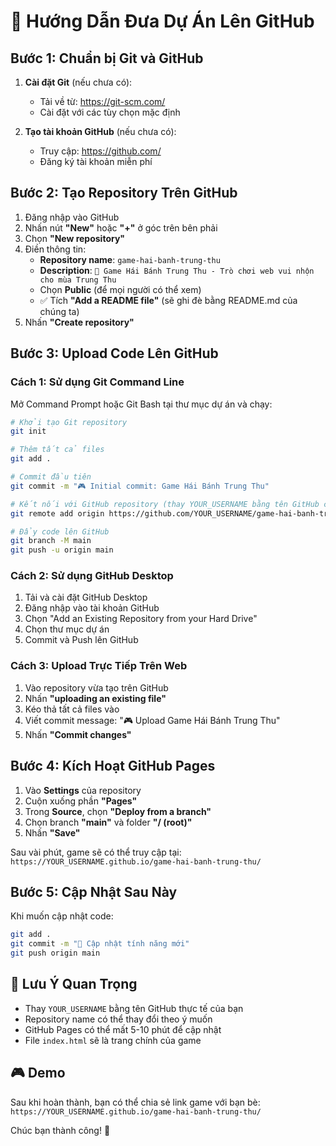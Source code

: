 # 🚀 Hướng Dẫn Đưa Dự Án Lên GitHub

## Bước 1: Chuẩn bị Git và GitHub

1. **Cài đặt Git** (nếu chưa có):
   - Tải về từ: https://git-scm.com/
   - Cài đặt với các tùy chọn mặc định

2. **Tạo tài khoản GitHub** (nếu chưa có):
   - Truy cập: https://github.com/
   - Đăng ký tài khoản miễn phí

## Bước 2: Tạo Repository Trên GitHub

1. Đăng nhập vào GitHub
2. Nhấn nút **"New"** hoặc **"+"** ở góc trên bên phải
3. Chọn **"New repository"**
4. Điền thông tin:
   - **Repository name**: `game-hai-banh-trung-thu`
   - **Description**: `🥮 Game Hái Bánh Trung Thu - Trò chơi web vui nhộn cho mùa Trung Thu`
   - Chọn **Public** (để mọi người có thể xem)
   - ✅ Tích **"Add a README file"** (sẽ ghi đè bằng README.md của chúng ta)
5. Nhấn **"Create repository"**

## Bước 3: Upload Code Lên GitHub

### Cách 1: Sử dụng Git Command Line

Mở Command Prompt hoặc Git Bash tại thư mục dự án và chạy:

```bash
# Khởi tạo Git repository
git init

# Thêm tất cả files
git add .

# Commit đầu tiên
git commit -m "🎮 Initial commit: Game Hái Bánh Trung Thu"

# Kết nối với GitHub repository (thay YOUR_USERNAME bằng tên GitHub của bạn)
git remote add origin https://github.com/YOUR_USERNAME/game-hai-banh-trung-thu.git

# Đẩy code lên GitHub
git branch -M main
git push -u origin main
```

### Cách 2: Sử dụng GitHub Desktop

1. Tải và cài đặt GitHub Desktop
2. Đăng nhập vào tài khoản GitHub
3. Chọn "Add an Existing Repository from your Hard Drive"
4. Chọn thư mục dự án
5. Commit và Push lên GitHub

### Cách 3: Upload Trực Tiếp Trên Web

1. Vào repository vừa tạo trên GitHub
2. Nhấn **"uploading an existing file"**
3. Kéo thả tất cả files vào
4. Viết commit message: "🎮 Upload Game Hái Bánh Trung Thu"
5. Nhấn **"Commit changes"**

## Bước 4: Kích Hoạt GitHub Pages

1. Vào **Settings** của repository
2. Cuộn xuống phần **"Pages"**
3. Trong **Source**, chọn **"Deploy from a branch"**
4. Chọn branch **"main"** và folder **"/ (root)"**
5. Nhấn **"Save"**

Sau vài phút, game sẽ có thể truy cập tại:
`https://YOUR_USERNAME.github.io/game-hai-banh-trung-thu/`

## Bước 5: Cập Nhật Sau Này

Khi muốn cập nhật code:

```bash
git add .
git commit -m "🔧 Cập nhật tính năng mới"
git push origin main
```

## 🎯 Lưu Ý Quan Trọng

- Thay `YOUR_USERNAME` bằng tên GitHub thực tế của bạn
- Repository name có thể thay đổi theo ý muốn
- GitHub Pages có thể mất 5-10 phút để cập nhật
- File `index.html` sẽ là trang chính của game

## 🎮 Demo

Sau khi hoàn thành, bạn có thể chia sẻ link game với bạn bè:
`https://YOUR_USERNAME.github.io/game-hai-banh-trung-thu/`

Chúc bạn thành công! 🚀